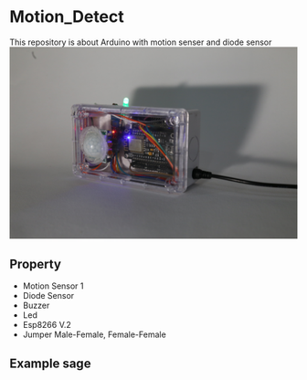 # Motion_Detect
This repository is about Arduino with motion senser and diode sensor
![Motion Detector](./docs/IMG_9766.JPG)

## Property
- Motion Sensor 1
- Diode Sensor
- Buzzer
- Led
- Esp8266 V.2
- Jumper Male-Female, Female-Female

## Example sage
